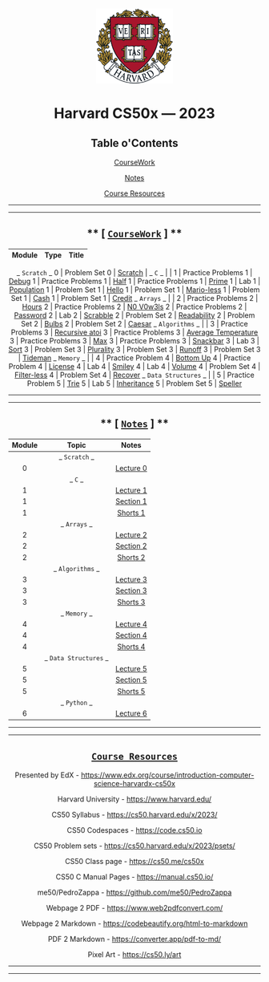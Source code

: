 <br>
<p align="center">
<img src="IMG/harvard.png" alt="logo" height="150"/>
</p>
<h1 align="center">
Harvard CS50x — 2023
</h1>
<center>

## Table o'Contents

[CourseWork](#coursework)

[Notes](#notes)

[Course Resources](#course-resources)

___
___

## ** [ [`CourseWork`](#coursework) ] **

<!-- https://github.com/gepser/markdown-progress -->
  Module | Type          | Title
  :---:| ------------: | :---------
  _ `Scratch` _
  0    | Problem Set 0     | [Scratch](/C/ProblemSets/pset0/KeyboardPiano_CS50.sb3)
  |   _ `C` _ | |
  1    | Practice Problems 1 | [Debug](/C/PracticeProblems/pp1/debug.c)
  1    | Practice Problems 1 | [Half](/C/PracticeProblems/pp1/half.c)
  1    | Practice Problems 1 | [Prime](/C/PracticeProblems/pp1/prime.c)
  1    | Lab 1               | [Population](/C/Labs/lab1/population.c)
  1    | Problem Set 1       | [Hello](/C/ProblemSets/pset1/hello.c)
  1    | Problem Set 1       | [Mario-less](/C/ProblemSets/pset1/mario.c)
  1    | Problem Set 1       | [Cash](/C/ProblemSets/pset1/cash.c)
  1    | Problem Set 1       | [Credit](/C/ProblemSets/pset1/credit.c)
  _ `Arrays` _  | |
  2    | Practice Problems 2 | [Hours](/C/PracticeProblems/pp2/hours.c)
  2    | Practice Problems 2 | [N0 V0w3ls](/C/PracticeProblems/pp2/no-vowels.c)
  2    | Practice Problems 2 | [Password](/C/PracticeProblems/pp2/password.c)
  2    | Lab 2               | [Scrabble](/C/Labs/lab2/scrabble.c)
  2    | Problem Set 2       | [Readability](/C/ProblemSets/pset2/readability.c)
  2    | Problem Set 2       | [Bulbs](/C/ProblemSets/pset2/bulbs.c)
  2    | Problem Set 2       | [Caesar](/C/ProblemSets/pset2/caesar.c)
  _ `Algorithms` _ | |
  3    | Practice Problems 3 | [Recursive atoi](/C/PracticeProblems/pp3/atoi.c)
  3    | Practice Problems 3 | [Average Temperature](/C/PracticeProblems/pp3/temps.c)
  3    | Practice Problems 3 | [Max](/C/PracticeProblems/pp3/max.c)
  3    | Practice Problems 3 | [Snackbar](/C/PracticeProblems/pp3/snackbar.c)
  3    | Lab 3               | [Sort](/C/Labs/lab3/answer.txt)
  3    | Problem Set 3       | [Plurality](/C/ProblemSets/pset3/plurality.c)
  3    | Problem Set 3       | [Runoff](/C/ProblemSets/pset3/runoff.c)
  3    | Problem Set 3       | [Tideman](/C/ProblemSets/pset3/tideman.c)
   _ `Memory` _ | |
  4    | Practice Problem 4 | [Bottom Up](/C/PracticeProblems/pp4/bottomup/)
  4    | Practice Problem 4 | [License](/C/PracticeProblems/pp4/license/)
  4    | Lab 4              | [Smiley](/C/Labs/lab4/smiley/)
  4    | Lab 4              | [Volume](/C/Labs/lab4/volume/)
  4    | Problem Set 4      | [Filter-less](/C/ProblemSets/pset4/filter-less/)
  4    | Problem Set 4      | [Recover](/C/ProblemSets/pset4/recover/)
  _ `Data Structures` _ | |
  5    | Practice Problem 5 | [Trie](/C/PracticeProblems/pp5/trie/)
  5    | Lab 5              | [Inheritance](/C/Labs/lab5/inheritance.c)
  5    | Problem Set 5      | [Speller](/C/ProblemSets/pset5/speller/)

___
___

  ## ** [ [`Notes`](#notes) ] ** 

  Module     | Topic           | Notes
  :--------: | :------:        | :---:
| | _ `Scratch` _         | 
  0          |       | [Lecture 0](/Notes/Lectures/Lecture_0.md)
| |  _ `C` _  |
  1          |        | [Lecture 1](/Notes/Lectures/Lecture_1.md)
|  1         |              | [Section 1](/Notes/Sections/Section_1.md)
|   1        |                 | [Shorts 1](/Notes/Shorts/Shorts_1.md)
| | _ `Arrays` _   |
  2          |      | [Lecture 2](/Notes/Lectures/Lecture_2.md)
|  2         |                | [Section 2](/Notes/Sections/Section_2.md)
|  2         |                 | [Shorts 2](/Notes/Shorts/Shorts_2.md)
| | _ `Algorithms` _  |
  3           |     | [Lecture 3](/Notes/Lectures/Lecture_3.md)
| 3           |                | [Section 3](/Notes/Sections/Section_3.md)
| 3           |                 | [Shorts 3](/Notes/Shorts/Shorts_3.md)
| |  _ `Memory` _  |
  4           |      | [Lecture 4](/Notes/Lectures/Lecture_4.md)
|  4          |                 | [Section 4](/Notes/Sections/Section_4.md)
| 4           |                 | [Shorts 4](/Notes/Shorts/Shorts_4.md)
| | _ `Data Structures` _  |
  5           |          | [Lecture 5](/Notes/Lectures/Lecture_5.md)
|   5         |                 | [Section 5](/Notes/Sections/Section_5.md)
|  5          |                 | [Shorts 5](/Notes/Shorts/Shorts_5.md)
| | _ `Python` _  |
  6           |              | [Lecture 6](/Notes/Lectures/Lecture_6.md)


___
___


## [`Course Resources`](#course-resources)

Presented by EdX - https://www.edx.org/course/introduction-computer-science-harvardx-cs50x

Harvard University - https://www.harvard.edu/

CS50 Syllabus - https://cs50.harvard.edu/x/2023/

CS50 Codespaces - https://code.cs50.io

CS50 Problem sets - https://cs50.harvard.edu/x/2023/psets/

CS50 Class page - https://cs50.me/cs50x

CS50 C Manual Pages -  https://manual.cs50.io/

me50/PedroZappa - https://github.com/me50/PedroZappa

Webpage 2 PDF - https://www.web2pdfconvert.com/

Webpage 2 Markdown - https://codebeautify.org/html-to-markdown

PDF 2 Markdown - https://converter.app/pdf-to-md/

Pixel Art - https://cs50.ly/art

</center>


___
___